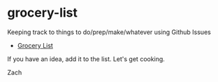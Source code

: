 # grocery-list
Keeping track to things to do/prep/make/whatever using Github Issues
- [Grocery List](https://github.com/cookwcode/grocery-list/issues)

If you have an idea, add it to the list. Let's get cooking.

Zach
